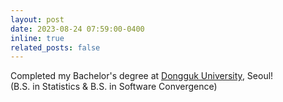 ```yaml
---
layout: post
date: 2023-08-24 07:59:00-0400
inline: true
related_posts: false
---
```


Completed my Bachelor's degree at [Dongguk University](https://www.dongguk.edu/), Seoul!  
(B.S. in Statistics & B.S. in Software Convergence)